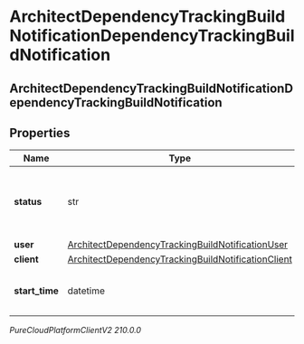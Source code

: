 # ArchitectDependencyTrackingBuildNotificationDependencyTrackingBuildNotification

## ArchitectDependencyTrackingBuildNotificationDependencyTrackingBuildNotification

## Properties

|Name | Type | Description | Notes|
|------------ | ------------- | ------------- | -------------|
| **status** | str | The organization&#39;s new dependency tracking build status | [optional] |
| **user** | [ArchitectDependencyTrackingBuildNotificationUser](ArchitectDependencyTrackingBuildNotificationUser) |  | [optional] |
| **client** | [ArchitectDependencyTrackingBuildNotificationClient](ArchitectDependencyTrackingBuildNotificationClient) |  | [optional] |
| **start_time** | datetime | The time the last build started, in ISO 8601 format | [optional] |



_PureCloudPlatformClientV2 210.0.0_
